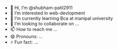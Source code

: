 - 👋 Hi, I’m @shubham-patil2911
- 👀 I’m interested in web-devlopment
- 🌱 I’m currently learning Bca at manipal university 
- 💞️ I’m looking to collaborate on ...
- 📫 How to reach me ...
- 😄 Pronouns: ...
- ⚡ Fun fact: ...

<!---
shubham-patil2911/shubham-patil2911 is a ✨ special ✨ repository because its `README.md` (this file) appears on your GitHub profile.
You can click the Preview link to take a look at your changes.
--->

